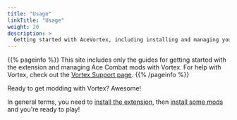```yaml
---
title: "Usage"
linkTitle: "Usage"
weight: 20
description: >
  Getting started with AceVortex, including installing and managing your mods
---
```


{{% pageinfo %}}
This site includes only the guides for getting started with the extension and managing Ace Combat mods with Vortex. For help with Vortex, check out the [Vortex Support page](https://www.nexusmods.com/about/vortex/).
{{% /pageinfo %}}

Ready to get modding with Vortex? Awesome!

In general terms, you need to [install the extension](/docs/usage/installation), then [install some mods](/docs/usage/mods) and you're ready to play!